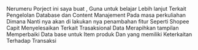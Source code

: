 Nerumeru Porject ini saya buat , Guna untuk belajar Lebih lanjut Terkait Pengelolan Database dan Content Manajement Pada masa perkuliahan  Dimana Nanti nya akan di lakukan nya penambahan fitur Seperti  Shopee Capit Menyelesaikan Terkait Trasaksional Data Merapihkan tampilan Memperbaiki Data base untuk Item produk Dan yang memiliki Keterkaitan Terhadap Transaksi
